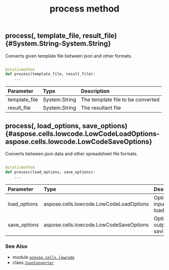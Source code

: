 ﻿---
title: process method
second_title: Aspose.Cells for Python via .NET API References
description: 
type: docs
weight: 20
url: /aspose.cells.lowcode/jsonconverter/process/
is_root: false
---

## process(, template_file, result_file) {#System.String-System.String}

Converts given template file between json and other formats.



```python

@staticmethod
def process(template_file, result_file):
    ...
```


| Parameter | Type | Description |
| :- | :- | :- |
| template_file | System.String | The template file to be converted |
| result_file | System.String | The resultant file |


## process(, load_options, save_options) {#aspose.cells.lowcode.LowCodeLoadOptions-aspose.cells.lowcode.LowCodeSaveOptions}

Converts between json data and other spreadsheet file formats.



```python

@staticmethod
def process(load_options, save_options):
    ...
```


| Parameter | Type | Description |
| :- | :- | :- |
| load_options | aspose.cells.lowcode.LowCodeLoadOptions | Options for input and loading |
| save_options | aspose.cells.lowcode.LowCodeSaveOptions | Options for output and saving |



### See Also
* module [`aspose.cells.lowcode`](../../)
* class [`JsonConverter`](/cells/python-net/aspose.cells.lowcode/jsonconverter)
